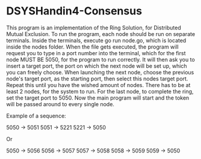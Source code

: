 # DSYSHandin4-Consensus
This program is an implementation of the Ring Solution, for Distributed Mutual Exclusion. 
To run the program, each node should be run on separate terminals. Inside the terminals, execute go run node.go, which is located inside the nodes folder. When the file gets executed, the program will request you to type in a port number into the terminal, which for the first node MUST BE 5050, for the program to run correctly. It will then ask you to insert a target port, the port on which the next node will be set up, which you can freely choose. 
When launching the next node, choose the previous node's target port, as the starting port, then select this nodes target port. Repeat this until you have the wished amount of nodes. There has to be at least 2 nodes, for the system to run.
For the last node, to complete the ring, set the target port to 5050. Now the main program will start and the token will be passed around to every single node. 

Example of a sequence:

5050 -> 5051
5051 -> 5221
5221 -> 5050

Or

5050 -> 5056
5056 -> 5057
5057 -> 5058
5058 -> 5059
5059 -> 5050
